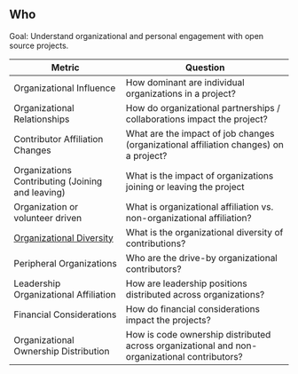 ## Who

Goal: Understand organizational and personal engagement with open source projects.


Metric | Question
--- | ---
Organizational Influence | How dominant are individual organizations in a project?
Organizational Relationships | How do organizational partnerships / collaborations impact the project?
Contributor Affiliation Changes | What are the impact of job changes (organizational affiliation changes) on a project?
Organizations Contributing (Joining and leaving) | What is the impact of organizations joining or leaving the project
Organization or volunteer driven | What is organizational affiliation vs. non-organizational affiliation?
[Organizational Diversity](organizational-diversity.md) | What is the organizational diversity of contributions?
Peripheral Organizations | Who are the drive-by organizational contributors?
Leadership Organizational Affiliation | How are leadership positions distributed across organizations?
Financial Considerations | How do financial considerations impact the projects?
Organizational Ownership Distribution | How is code ownership distributed across organizational and non-organizational contributors?
